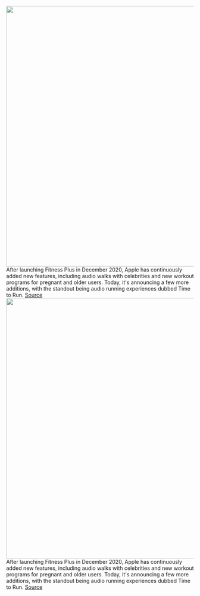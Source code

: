 <img src='https://cdn.vox-cdn.com/thumbor/Zy2wUqseAC8xkngESdyT8wnyCzA=/0x0:1960x1102/1200x800/filters:focal(824x395:1136x707)/cdn.vox-cdn.com/uploads/chorus_image/image/70359413/Apple_fitness_plus_winter_update_TTR.0.jpg' width='700px' /><br/>
After launching Fitness Plus in December 2020, Apple has continuously added new features, including audio walks with celebrities and new workout programs for pregnant and older users. Today, it's announcing a few more additions, with the standout being audio running experiences dubbed Time to Run.
<a href='https://www.theverge.com/2022/1/7/22871851/apple-time-to-run-fitness-plus-apple-watch'> Source <a/><img src='https://cdn.vox-cdn.com/thumbor/Zy2wUqseAC8xkngESdyT8wnyCzA=/0x0:1960x1102/1200x800/filters:focal(824x395:1136x707)/cdn.vox-cdn.com/uploads/chorus_image/image/70359413/Apple_fitness_plus_winter_update_TTR.0.jpg' width='700px' /><br/>
After launching Fitness Plus in December 2020, Apple has continuously added new features, including audio walks with celebrities and new workout programs for pregnant and older users. Today, it's announcing a few more additions, with the standout being audio running experiences dubbed Time to Run.
<a href='https://www.theverge.com/2022/1/7/22871851/apple-time-to-run-fitness-plus-apple-watch'> Source <a/>
